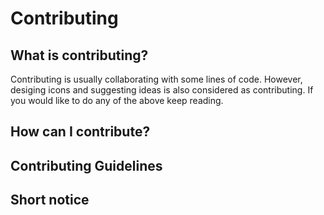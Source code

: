 # Contributing

## What is contributing?
Contributing is usually collaborating with some lines of code. However, desiging icons and suggesting ideas is also considered as contributing. If you would like to do any of the above keep reading.

## How can I contribute?

## Contributing Guidelines 

## Short notice
